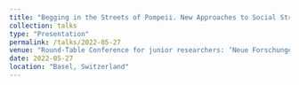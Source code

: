 ```yaml
---
title: "Begging in the Streets of Pompeii. New Approaches to Social Stratigraphy and Spatial Contexts in the Roman Cityscape"
collection: talks
type: "Presentation"
permalink: /talks/2022-05-27
venue: "Round-Table Conference for junior researchers: ‘Neue Forschungen in den Vesuvstädten‘ (27.–28.05.2022), eikones - Centre for Theory and History of the Image, University of Basel"
date: 2022-05-27
location: "Basel, Switzerland"
---
```

